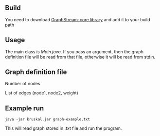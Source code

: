 ## Build
You need to download [GraphStream-core library](http://graphstream-project.org/download/) and add it to your build path

## Usage
The main class is *Main.java*. If you pass an argument, then the graph definition file will be read from that file, otherwise it will be read from stdin.

## Graph definition file
Number of nodes

List of edges (node1, node2, weight)

## Example run
`java -jar kruskal.jar graph-example.txt`

This will read graph stored in .txt file and run the program.